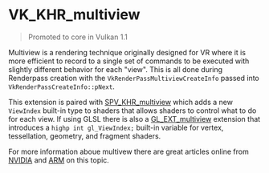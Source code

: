 # VK_KHR_multiview

> Promoted to core in Vulkan 1.1

Multiview is a rendering technique originally designed for VR where it is more efficient to record to a single set of commands to be executed with slightly different behavior for each "view". This is all done during Renderpass creation with the `VkRenderPassMultiviewCreateInfo` passed into `VkRenderPassCreateInfo::pNext`.

This extension is paired with [SPV_KHR_multiview](https://htmlpreview.github.io/?https://github.com/KhronosGroup/SPIRV-Registry/blob/master/extensions/KHR/SPV_KHR_multiview.html) which adds a new `ViewIndex` built-in type to shaders that allows shaders to control what to do for each view. If using GLSL there is also a [GL_EXT_multiview](https://github.com/KhronosGroup/GLSL/blob/master/extensions/ext/GL_EXT_multiview.txt) extension that introduces a `highp int gl_ViewIndex;` built-in variable for vertex, tessellation, geometry, and fragment shaders.

For more information aboue multivew there are great articles online from [NVIDIA](https://devblogs.nvidia.com/turing-multi-view-rendering-vrworks/) and [ARM](https://community.arm.com/developer/tools-software/graphics/b/blog/posts/optimizing-virtual-reality-understanding-multiview) on this topic.